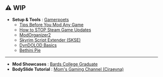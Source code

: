 ## ⚠ WIP


- **Setup & Tools** : [Gamerpoets](https://www.youtube.com/@gamerpoets)
    - [Tips Before You Mod Any Game](https://www.youtube.com/watch?v=D4BNWlxM-ZE)
    - [How to STOP Steam Game Updates](https://www.youtube.com/watch?v=ZczE_vVh01A)
    - [ModOrganizer2](https://www.youtube.com/watch?v=07-JVWDn7LA)
    - [Skyrim Script Extender (SKSE)](https://www.youtube.com/watch?v=nvFfqgqBFIU)
    - [DynDOLOD Basics](https://www.youtube.com/watch?v=encZYHEeQrQ)
    - [Bethini Pie](https://www.youtube.com/watch?v=vNv2_x0fVhA)

---

- **Mod Showcases** : [Bards College Graduate](https://www.youtube.com/@BardsCollegeGraduate)
- **BodySlide Tutorial** : [Mom's Gaming Channel (Ciraeyna)](https://www.youtube.com/watch?v=FQJEPLnA9D8&list=PLrGqMZcWJgEklIespJy8XhwFIXKsxv7VJ)
